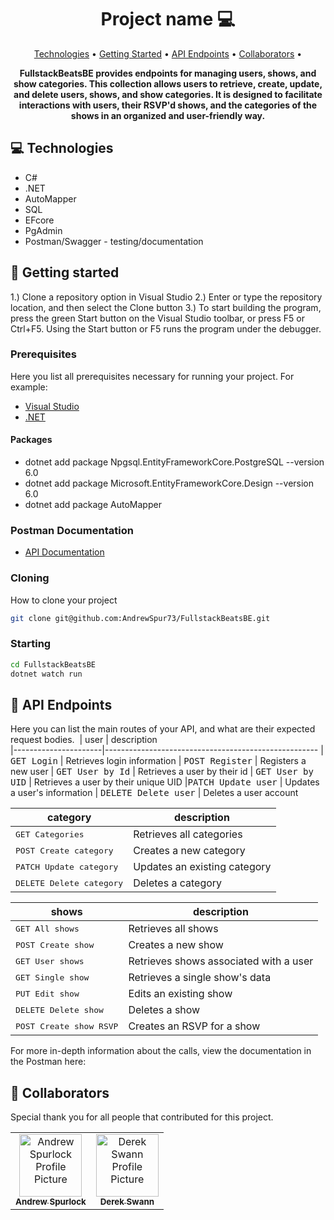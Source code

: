<h1 align="center" style="font-weight: bold;">Project name 💻</h1>

<p align="center">
 <a href="#tech">Technologies</a> • 
 <a href="#started">Getting Started</a> • 
  <a href="#routes">API Endpoints</a> •
 <a href="#colab">Collaborators</a> •
</p>

<p align="center">
    <b>FullstackBeatsBE provides endpoints for managing users, shows, and show categories. This collection allows users to retrieve, create, update, and delete users, shows, and show categories. It is designed to facilitate interactions with users, their RSVP'd shows, and the categories of the shows in an organized and user-friendly way.</b>
</p>

<h2 id="technologies">💻 Technologies</h2>

- C#
- .NET
- AutoMapper
- SQL
- EFcore
- PgAdmin
- Postman/Swagger - testing/documentation

<h2 id="started">🚀 Getting started</h2>

1.) Clone a repository option in Visual Studio 2.) Enter or type the repository location, and then select the Clone button 3.) To start building the program, press the green Start button on the Visual Studio toolbar, or press F5 or Ctrl+F5. Using the Start button or F5 runs the program under the debugger.

<h3>Prerequisites</h3>

Here you list all prerequisites necessary for running your project. For example:

- [Visual Studio](https://visualstudio.microsoft.com/)
- [.NET](https://dotnet.microsoft.com/en-us/download/dotnet/8.0)
 
<h4>Packages</h4>

- dotnet add package Npgsql.EntityFrameworkCore.PostgreSQL --version 6.0
- dotnet add package Microsoft.EntityFrameworkCore.Design --version 6.0
- dotnet add package AutoMapper 

<h3>Postman Documentation</h3>

- [API Documentation](https://www.postman.com/fullstackbeats/fullstackbeats-workspace/documentation/ro8wu2l/fullstack-beats)

<h3>Cloning</h3>

How to clone your project

```bash
git clone git@github.com:AndrewSpur73/FullstackBeatsBE.git
```

<h3>Starting</h3>

```bash
cd FullstackBeatsBE
dotnet watch run
```

<h2 id="routes">📍 API Endpoints</h2>

Here you can list the main routes of your API, and what are their expected request bodies.
​
| user          | description                                          
|----------------------|-----------------------------------------------------
| <kbd>GET Login</kbd> |	Retrieves login information
| <kbd>POST Register</kbd> |	Registers a new user
| <kbd>GET User by Id</kbd> |	Retrieves a user by their id
| <kbd>GET User by UID</kbd> |	Retrieves a user by their unique UID
|<kbd>PATCH Update user</kbd> |	Updates a user's information
| <kbd>DELETE Delete user</kbd> |	Deletes a user account

| category          | description                                          
|----------------------|-----------------------------------------------------
|<kbd>GET Categories</kbd> |	Retrieves all categories
|<kbd>POST Create category</kbd> |	Creates a new category
|<kbd>PATCH Update category</kbd> |	Updates an existing category
|<kbd>DELETE Delete category</kbd> |	Deletes a category

| shows           | description                                          
|----------------------|-----------------------------------------------------
|<kbd>GET All shows</kbd> |	Retrieves all shows
|<kbd>POST Create show</kbd> |	Creates a new show
|<kbd>GET User shows</kbd>	| Retrieves shows associated with a user
|<kbd>GET Single show</kbd> |	Retrieves a single show's data
|<kbd>PUT Edit show</kbd> |	Edits an existing show
|<kbd>DELETE Delete show</kbd> |	Deletes a show
|<kbd>POST Create show RSVP</kbd> |	Creates an RSVP for a show

For more in-depth information about the calls, view the documentation in the Postman here:

<h2 id="colab">🤝 Collaborators</h2>

Special thank you for all people that contributed for this project.

<table>
  <tr>
    <td align="center">
      <a href="#">
        <img src="https://avatars.githubusercontent.com/u/153697028?v=4" width="100px;" alt="Andrew Spurlock Profile Picture"/><br>
        <sub>
          <b>Andrew Spurlock</b>
        </sub>
      </a>
    </td>
    <td align="center">
      <a href="#">
        <img src="https://ca.slack-edge.com/T03F2SDTJ-U068W2CL50D-cb7395f6591b-512" width="100px;" alt="Derek Swann Profile Picture"/><br>
        <sub>
          <b>Derek Swann</b>
        </sub>
      </a>
    </td>
  </tr>
</table>
